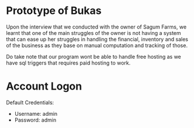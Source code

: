 # Prototype of Bukas

Upon the interview that we conducted with the owner of Sagum Farms, we learnt that one of the main struggles of the owner is not having
a system that can ease up her struggles in handling the financial, inventory and sales of the business as they base on manual 
computation and tracking of those. 

Do take note that our program wont be able to handle free hosting as we have sql triggers that requires paid hosting to work.

# Account Logon
Default Credentials:
  - Username: admin
  - Password: admin
